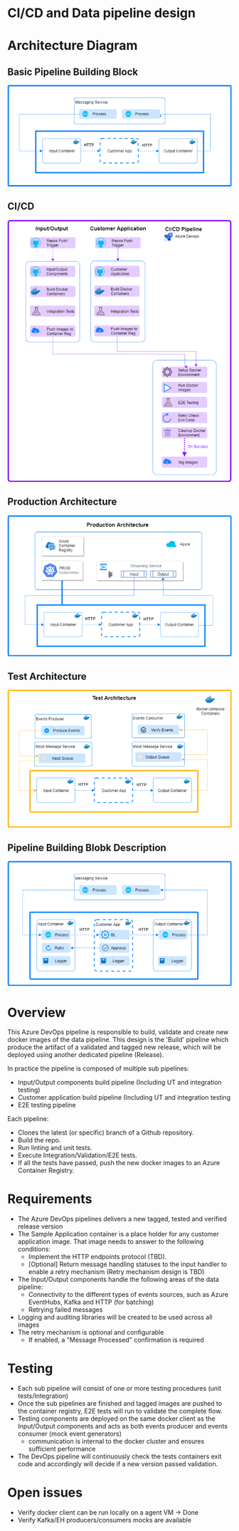 # CI/CD and Data pipeline design

# Architecture Diagram

## Basic Pipeline Building Block
![Architecure Diagram - Basic Pipeline Building Block](./agogosml.draw-io-input-output-app-simple.png)

## CI/CD
![Architecure Diagram - ci/cd](./agogosml.draw-io-CI-CD.png)

## Production Architecture
![Architecure Diagram - production architecture](./agogosml.draw-io-Production.png)

## Test Architecture
![Architecure Diagram - test architecture](./agogosml.draw-io-Test.png)

## Pipeline Building Blobk Description
![Architecure Diagram - Pipeline Building Blobk Description](./agogosml.draw-io-input-app-output-desc.png)

# Overview

This Azure DevOps pipeline is responsible to build, validate and create new docker images of the data pipeline. This design is the 'Build' pipeline which produce the artifact of a validated and tagged new release, which will be deployed using another dedicated pipeline (Release).

In practice the pipeline is composed of multiple sub pipelines:

- Input/Output components build pipeline (Including UT and integration testing)
- Customer application build pipeline (Including UT and integration testing
- E2E testing pipeline

Each pipeline:

- Clones the latest (or specific) branch of a Github repository.
- Build the repo.
- Run linting and unit tests.
- Execute Integration/Validation/E2E tests.
- If all the tests have passed, push the new docker images to an Azure Container Registry.

# Requirements

- The Azure DevOps pipelines delivers a new tagged, tested and verified release version
- The Sample Application container is a place holder for any customer application image. That image needs to answer to the following conditions:
  - Implement the HTTP endpoints protocol (TBD).
  - [Optional] Return message handling statuses to the input handler to enable a retry mechanism (Retry mechanism design is TBD)
- The Input/Output components handle the following areas of the data pipeline:
  - Connectivity to the different types of events sources, such as Azure EventHubs, Kafka and HTTP (for batching)
  - Retrying failed messages
- Logging and auditing libraries will be created to be used across all images
- The retry mechanism is optional and configurable
  - If enabled, a "Message Processed" confirmation is required

# Testing

- Each sub pipeline will consist of one or more testing procedures (unit tests/Integration)
- Once the sub pipelines are finished and tagged images are pushed to the container registry, E2E tests will run to validate the complete flow.
- Testing components are deployed on the same docker client as the Input/Output components and acts as both events producer and events consumer (mock event generators)
  - communication is internal to the docker cluster and ensures sufficient performance
- The DevOps pipeline will continuously check the tests containers exit code and accordingly will decide if a new version passed validation.

# Open issues

- Verify docker client can be run locally on a agent VM -> Done
- Verify Kafka/EH producers/consumers mocks are available